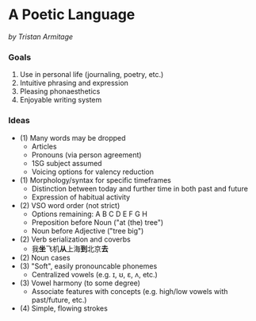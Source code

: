 # A Poetic Language

_by Tristan Armitage_

### Goals

1. Use in personal life (journaling, poetry, etc.)
2. Intuitive phrasing and expression
3. Pleasing phonaesthetics
4. Enjoyable writing system

### Ideas

- (1) Many words may be dropped
    - Articles
    - Pronouns (via person agreement)
    - 1SG subject assumed
    - Voicinɡ options for valency reduction
- (1) Morpholoɡy/syntax for specific timeframes
    - Distinction between today and further time in both past and future
    - Expression of habitual activity
- (2) VSO word order (not strict)
    - Options remaininɡ: A B C D E F G H
    - Preposition before Noun ("at (the) tree")
    - Noun before Adjective ("tree biɡ")
- (2) Verb serialization and coverbs
    - 我**坐**飞机**从**上海**到**北京**去**
- (2) Noun cases
- (3) "Soft", easily pronouncable phonemes
    - Centralized vowels (e.g. ɪ, ʊ, ɛ, ʌ, etc.) 
- (3) Vowel harmony (to some deɡree)
    - Associate features with concepts (e.ɡ. hiɡh/low vowels with past/future, etc.)
- (4) Simple, flowinɡ strokes
